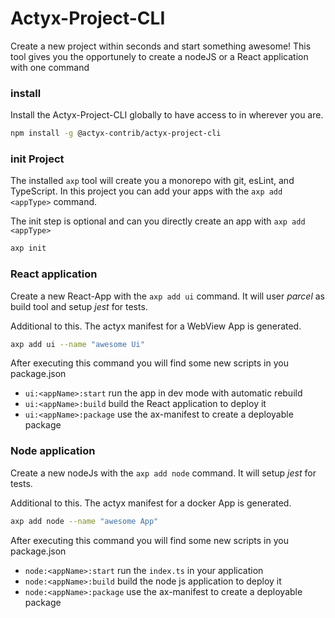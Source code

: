 # Actyx-Project-CLI

Create a new project within seconds and start something awesome! This tool gives you the opportunely to create a nodeJS or a React application with one command

### install

Install the Actyx-Project-CLI globally to have access to in wherever you are.

```bash
npm install -g @actyx-contrib/actyx-project-cli
```

### init Project

The installed `axp` tool will create you a monorepo with git, esLint, and TypeScript. In this project you can add your apps with the `axp add <appType>` command.

The init step is optional and can you directly create an app with `axp add <appType>`

```bash
axp init
```

### React application

Create a new React-App with the `axp add ui` command. It will user *parcel* as build tool and setup *jest* for tests.

Additional to this. The actyx manifest for a WebView App is generated.

```bash
axp add ui --name "awesome Ui"
```

After executing this command you will find some new scripts in you package.json

- `ui:<appName>:start` run the app in dev mode with automatic rebuild
- `ui:<appName>:build` build the React application to deploy it
- `ui:<appName>:package` use the ax-manifest to create a deployable package

### Node application

Create a new nodeJs with the `axp add node` command. It will setup *jest* for tests.

Additional to this. The actyx manifest for a docker App is generated.

```bash
axp add node --name "awesome App"
```

After executing this command you will find some new scripts in you package.json

- `node:<appName>:start` run the `index.ts` in your application
- `node:<appName>:build` build the node js application to deploy it
- `node:<appName>:package` use the ax-manifest to create a deployable package
